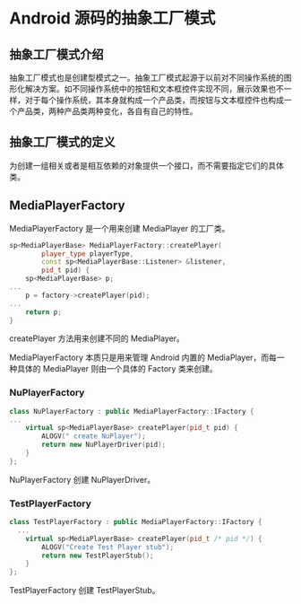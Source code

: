 # Android 源码的抽象工厂模式

## 抽象工厂模式介绍

抽象工厂模式也是创建型模式之一。抽象工厂模式起源于以前对不同操作系统的图形化解决方案。如不同操作系统中的按钮和文本框控件实现不同，展示效果也不一样，对于每个操作系统，其本身就构成一个产品类，而按钮与文本框控件也构成一个产品类，两种产品类两种变化，各自有自己的特性。

## 抽象工厂模式的定义

为创建一组相关或者是相互依赖的对象提供一个接口，而不需要指定它们的具体类。

## MediaPlayerFactory

MediaPlayerFactory 是一个用来创建 MediaPlayer 的工厂类。

```cpp
sp<MediaPlayerBase> MediaPlayerFactory::createPlayer(
        player_type playerType,
        const sp<MediaPlayerBase::Listener> &listener,
        pid_t pid) {
    sp<MediaPlayerBase> p;
...
    p = factory->createPlayer(pid);
...
    return p;
}
```

createPlayer 方法用来创建不同的 MediaPlayer。

MediaPlayerFactory 本质只是用来管理 Android 内置的 MediaPlayer，而每一种具体的 MediaPlayer 则由一个具体的 Factory 类来创建。

### NuPlayerFactory

```cpp
class NuPlayerFactory : public MediaPlayerFactory::IFactory {
...
    virtual sp<MediaPlayerBase> createPlayer(pid_t pid) {
        ALOGV(" create NuPlayer");
        return new NuPlayerDriver(pid);
    }
};
```

NuPlayerFactory 创建 NuPlayerDriver。


### TestPlayerFactory

```cpp
class TestPlayerFactory : public MediaPlayerFactory::IFactory {
  ...
    virtual sp<MediaPlayerBase> createPlayer(pid_t /* pid */) {
        ALOGV("Create Test Player stub");
        return new TestPlayerStub();
    }
};
```

TestPlayerFactory 创建 TestPlayerStub。